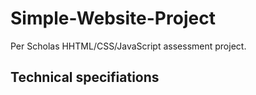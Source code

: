 # Simple-Website-Project
Per Scholas HHTML/CSS/JavaScript assessment project.

## Technical specifiations
